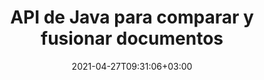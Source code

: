 ---
############################# Static ############################
layout: "product"
date: 2021-04-27T09:31:06+03:00
draft: false

product: "Comparison"
product_tag: "comparison"
platform: "Java"
platform_tag: "java"

############################# Head ############################
head_title: "API de comparación de documentos de Java | Comparar texto y estilo de PDF Word Excel HTML"
head_description: "API de comparación de documentos de Java para comparar y fusionar Word Excel PPTX OpenOffice, Web, PDF, AutoCAD y otros formatos de archivo. Comparar documentos con control de cambios."

############################# Header ############################
title: "API de Java para comparar y fusionar documentos"
description: "Cree aplicaciones Java para comparar de manera eficiente el contenido y el estilo del texto para verificar las diferencias en todos los formatos de archivos de imágenes y documentos estándar de la industria.."
button:
    enable: true
    icon: "fas fa-arrow-down"
    label: "Descargue prueba gratis"
    link: "https://downloads.groupdocs.com/comparison/java"

############################# SubMenu ############################
submenu:
    enable: true
    
    left:
        img_alt: "GroupDocs.Comparison for Java"
        image: "/border/groupdocs-comparison-java.svg"
        product: "GroupDocs.Comparison"
        platform: "Java"

    middle:
        button:
            # button loop
            - link: "#overview"
              text: "Visión de conjunto"

            # button loop
            - link: "#features"
              text: "Características"

            # button loop
            - link: "#support"
              text: "Support"

            # button loop
            - link: "https://products.groupdocs.app/comparison"
              text: "Live Demo"

            # button loop
            - link: "https://purchase.groupdocs.com/pricing/comparison/java"
              text: "Precios"

    right:
        link_download: "https://downloads.groupdocs.com/comparison"
        link_learn: "https://docs.groupdocs.com/comparison/java/"
        link_buy: "https://purchase.groupdocs.com"

############################# Overview ############################
overview:
    enable: true
    content: |
      GroupDocs.Comparison para Java es la API más flexible y fácil de usar que ayuda a desarrollar aplicaciones de comparación de documentos en el entorno Java. El verificador de diferencias y la API de combinación de documentos le permiten detectar cambios y diferencias en el contenido, así como el estilo de texto entre formatos de documentos similares. Admite la comparación de todos los formatos de documentos estándar de la industria, como PDF, HTML, oficina de Microsoft Word, hojas de cálculo de Excel, presentaciones de PowerPoint, correos electrónicos de Outlook, diagramas de Visio, OpenDocument, AutoCAD e imágenes. Con la función de seguimiento de cambios, el resumen de las diferencias entre el documento de origen y el de destino se presentará en un documento de comparación completo. GroupDocs.Comparison for Java API permite obtener y guardar documentos simples, protegidos con contraseña, así como documentos encriptados a través de archivos y flujos. 
        
      GroupDocs.Comparison para Java no requiere la instalación de ningún software externo en el sistema. Es compatible con todas las versiones de Java y es compatible con los sistemas operativos más populares (Windows, Linux, MacOS) que pueden ejecutar el tiempo de ejecución de Java.
    tabs:
      enable: true
      
      ## TAB ONE ##
      tab_one:
        description: |
          A continuación se muestra una descripción general de GroupDocs.Comparison para Java:
      
        right:
          enable: true
          icon: "fab fa-html5"
          title: "Visión de conjunto"
          content: |
            * Comparar contenidos y estilos
            * Obtener resumen de comparación
            * Aceptar/Rechazar cambios en Word
            * Combinar y comparar 3 archivos de Word
            * Soporte para flujos
            * Detección de tipo de archivo a través de Stream
            * Comparar archivos protegidos
            * Comparar archivos cifrados
            * Guardar comparación como imagen
            * Comparar página específica en Word
            * Comparar marca de agua en PDF
            * Aplicar/Descartar cambios
      
      ## TAB TWO ##
      tab_two:
        description: |
          GroupDocs.Comparison para Java es compatible con todos los [formatos de archivo de documentos populares](https://docs.groupdocs.com/comparison/java/supported-document-formats/), incluidos: oficina de Microsoft, imágenes, diagramas y muchos otros.
        left:
          enable: true
          table:
            # table loop
            - title: "Microsoft Office"
              content: |
                * **Word:** [DOC](https://products.groupdocs.com/comparison/java/doc/), [DOCX](https://products.groupdocs.com/comparison/java/docx/), [DOCM](https://products.groupdocs.com/comparison/java/docm/), [DOT](https://products.groupdocs.com/comparison/java/dot/), [DOTX](https://products.groupdocs.com/comparison/java/dotx/), [DOTM](https://products.groupdocs.com/comparison/java/dotm/), [RTF](https://products.groupdocs.com/comparison/java/rtf/), [TXT](https://products.groupdocs.com/comparison/java/txt/)
                * **Excel:** [XLS](https://products.groupdocs.com/comparison/java/xls/), [XLSX](https://products.groupdocs.com/comparison/java/xlsx/), [XLSM](https://products.groupdocs.com/comparison/java/xlsm/), [XLSB](https://products.groupdocs.com/comparison/java/xlsb/), [XLTM](https://products.groupdocs.com/comparison/java/xltm/), [XLT](https://products.groupdocs.com/comparison/java/xlt/), [XLTM](https://products.groupdocs.com/comparison/java/xltm/), [XLTX](https://products.groupdocs.com/comparison/java/xltx/), [XLAM](https://products.groupdocs.com/comparison/java/xlam/), [SXC](https://products.groupdocs.com/comparison/java/sxc/), [SpreadsheetML](https://products.groupdocs.com/comparison/java/xml/)
                * **PowerPoint:** [PPT](https://products.groupdocs.com/comparison/java/ppt/), [PPTX](https://products.groupdocs.com/comparison/java/pptx/), [PPS](https://products.groupdocs.com/comparison/java/pps/), [PPSX](https://products.groupdocs.com/comparison/java/ppsx/), [PPSM](https://products.groupdocs.com/comparison/java/ppsm/), [POT](https://products.groupdocs.com/comparison/java/pot/), [POTM](https://products.groupdocs.com/comparison/java/potm/), [POTX](https://products.groupdocs.com/comparison/java/potx/), [PPTM](https://products.groupdocs.com/comparison/java/pptm/)
                * **Visio:** [VSD](https://products.groupdocs.com/comparison/java/vsd/), [VDX](https://products.groupdocs.com/comparison/java/vdx/), [VSS](https://products.groupdocs.com/comparison/java/vss/), [VSSX](https://products.groupdocs.com/comparison/java/vssx/), [VSX](https://products.groupdocs.com/comparison/java/vsx/), [VST](https://products.groupdocs.com/comparison/java/vst/), [VSTX](https://products.groupdocs.com/comparison/java/vstx/), [VTX](https://products.groupdocs.com/comparison/java/vtx/), [VSDX](https://products.groupdocs.com/comparison/java/vsdx/), [VDW](https://products.groupdocs.com/comparison/java/vdw/), [VSTM](https://products.groupdocs.com/comparison/java/vstm/), [VSSM](https://products.groupdocs.com/comparison/java/vssm/), [VSDM](https://products.groupdocs.com/comparison/java/vsdm/)
                * **Outlook:** [MSG](https://products.groupdocs.com/comparison/java/msg/), [EML](https://products.groupdocs.com/comparison/java/eml/), [EMLX](https://products.groupdocs.com/comparison/java/emlx/), [PST](https://products.groupdocs.com/comparison/java/pst/), [OST](https://products.groupdocs.com/comparison/java/ost/)
                * **OneNote:** [ONE](https://products.groupdocs.com/comparison/java/one/)

        right:
          enable: true
          table:
            # table loop
            - title: "Otros formatos"
              content: |
                * **Lenguajes de programación**: CS, Java, CPP, JS, PY, RB, PL, ASM, GROOVY, JSON, ActionScript, PHP, SQL, LOG, DIFF, LESS, SCALA
                * **Documento abierto**: ODT, OTT, ODS, ODP, OTP
                * **Portátil**: PDF, MOBI
                * **AutoCAD**: DXF, DWG
                * **Correo electrónico**: EML, EMLX, MSG
                * **Imágenes**: JPEG, BMP, PNG, GIF, DCM, DICOM, DjVu
                * **Web**: HTM, HTML, MHTML
                * **Texto**: TXT

      ## TAB THREE ##
      tab_three:
        description: |
          GroupDocs.Comparison para Java es compatible con los siguientes sistemas operativos, marcos y administrador de paquetes:
      
        left:
          enable: true
          table:
            # table loop
            - icon: "fab fa-windows"
              title: "Sistemas operativos"
              content: |
                * Microsoft Windows Desktop
                * Microsoft Windows Server
                * Linux
                * MacOS

            # table loop
            - icon: "fas fa-code"
              title: "Marcos compatibles"
              content: |
                * Java 7 (1.7) y superior

        right:
          enable: true
          table:
            # table loop
            - icon: "fas fa-cogs"
              title: "Entornos de desarrollo"
              content: |
                * NetBeans
                * IntelliJ IDEA
                * Eclipse
            # table loop
            - icon: "fas fa-tools"
              title: "Herramienta de automatización de compilación"
              content: |
                * Maven

############################# Features ############################
features:
    enable: true
    title: "GroupDocs. Comparación para características de Java"

    feature:
      # feature loop
      - icon: "fas fa-copy"
        content: "Compare e identifique cambios tanto en el contenido como en el estilo del texto"

      # feature loop
      - icon: "fas fa-eye"
        content: "Guardar lista de comparación resumida sobre documentos comparados"

      # feature loop
      - icon: "fas fa-bolt"
        content: "Comparar páginas específicas de documentos de Word"
      
      # feature loop
      - icon: "fas fa-file-powerpoint"
        content: "Combine hasta 3 archivos de Microsoft Word para comparar con soporte para \"Control de cambios\""

      # feature loop
      - icon: "fas fa-code"
        content: "Detecte fácilmente qué cambios provienen de qué documento durante la comparación"

      # feature loop
      - icon: "fas fa-cloud"
        content: "Soporte para leer documentos de origen y enviar documentos resultantes a través de flujos"

      # feature loop
      - icon: "fas fa-remove-format"
        content: "Detectar el tipo de formato de archivo mientras se obtiene de la secuencia"

      # feature loop
      - icon: "fas fa-comment-slash"
        content: "Comparar documentos protegidos por contraseña"

      # feature loop
      - icon: "fas fa-location-arrow"
        content: "Guardar el resultado de la comparación como imagen"

      # feature loop
      - icon: "fas fa-border-all"
        content: "Compare diferentes formatos de archivo como imagen"

      # feature loop
      - icon: "fas fa-wrench"
        content: "Comparar marcas de agua en documentos PDF"

      # feature loop
      - icon: "fas fa-columns"
        content: "Compare documentos de archivo o transmisión y envíe documentos de resultados a través de transmisión o archivo"

      # feature loop
      - icon: "fas fa-file-word"
        content: "Aceptar o descartar cambios después de la comparación de archivos de Word, PDF o Excel"

      # feature loop
      - icon: "fas fa-envelope"
        content: "Comparar documentos cifrados a través de archivo o transmisión"

      # feature loop
      - icon: "fas fa-print"
        content: "Opción de licencias medidas para operaciones de comparación"

      # feature loop
      - icon: "fas fa-file-archive"
        content: "Resalte el texto de los cambios marcados al comparar documentos PDF, Word, Excel, PowerPoint y Note"

      # feature loop
      - icon: "fas fa-lock"
        content: "Calcule las coordenadas correctas de los cambios en PDF, diapositivas y diagramas de PowerPoint"

      # feature loop
      - icon: "fas fa-file-code"
        content: "Compare múltiples (más de dos) documentos PDF, Excel, OneNote, diagramas, correos electrónicos y documentos de texto"
      
      # feature loop
      - icon: "fas fa-fill-drip"
        content: "Comparar encabezado y pie de página de formatos de archivo admitidos"

      # feature loop
      - icon: "fas fa-file-excel"
        content: "Compare documentos y guarde páginas de documentos de diferentes formatos como imágenes"

    more_feature:
      # more_feature_loop
      - title: "Compare documentos fácilmente usando la API de Java"
        content: |
          A través de GroupDocs.Comparison for Java API, puede comparar fácilmente documentos de formatos admitidos para encontrar diferencias entre ellos. El siguiente ejemplo muestra cómo comparar dos documentos de Microsoft Word usando Java:
          
          ```java
          try (Comparer comparer = new Comparer("D:\\source.pdf")) {
              comparer.add("D:\\target.pdf");
              comparer.compare("D:\\result.pdf");
          }
          ```
      # more_feature_loop
      - title: "Especificar el nivel de detalle de la comparación"
        content: "GroupDocs.Comparison for Java le permite comparar documentos en tres niveles de profundidad. Puede configurar la intensidad de comparación para que sea baja (compare el texto palabra por palabra con una precisión para la cuadrícula de imágenes = 50), media (compare el texto carácter por carácter con una precisión para la cuadrícula de imágenes = 100) o alta (compare el texto carácter por carácter con una precisión para la visualización de imágenes). cuadrícula = 150)."

      # more_feature_loop
      - title: "Comparar estilo de texto"
        content: "Junto con el contenido del documento, GroupDocs.Comparison for Java API también permite comparar el estilo del texto. El nombre de la fuente, el tamaño, el color, el estilo (negrita, cursiva, subrayado, versalitas e hipervínculos) y, si corresponde, el color de fondo también se pueden comparar para verificar la diferencia entre los documentos comparados, mientras se comparan las palabras y los caracteres. Para la comparación de párrafos, también se pueden comparar la alineación, la sangría (sangría izquierda, sangría derecha), el espaciado (espacio después, espacio antes), la sangría de la primera línea y el espacio entre líneas. Del mismo modo, cuando corresponda, también se pueden comparar otras secciones de una página a través de GroupDocs.Comparison for Java API. Las secciones incluyen la distancia del pie de página, los márgenes de la página (izquierdo, derecho, superior e inferior), la altura de la página, la orientación de la página, el color del borde y el ancho de la línea."

############################# Support ############################
support:
    enable: true

############################# Solutions ############################
solutions:
    enable: true
    title: "GroupDocs.Comparison ofrece API de visualización de documentos para otros entornos de desarrollo populares"

    solution:
        # solution loop
        - img_alt: "GroupDocs.Comparison for .NET"
          image: "/border/groupdocs-comparison-net.svg"
          product: "GroupDocs.Comparison"
          platform: ".NET"
          link: "/comparison/net/"

############################# Back to top ###############################
back_to_top:
  enable: true
---